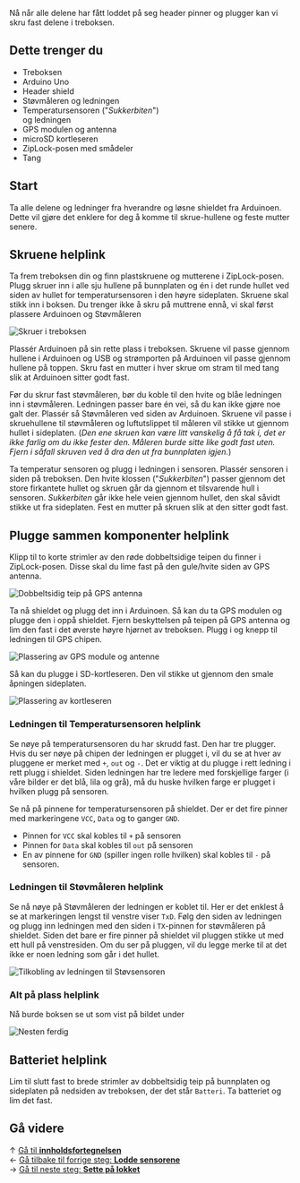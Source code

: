 Nå når alle delene har fått loddet på seg header pinner og plugger kan vi skru fast delene i treboksen.

## Dette trenger du

* Treboksen
* Arduino Uno
* Header shield
* Støvmåleren og ledningen
* Temperatursensoren ("*Sukkerbiten*")  
  og ledningen
* GPS modulen og antenna
* microSD kortleseren
* ZipLock-posen med smådeler
* Tang

## Start

Ta alle delene og ledninger fra hverandre og løsne shieldet fra Arduinoen. Dette vil gjøre det enklere for deg å komme til skrue-hullene og feste mutter senere.

## Skruene helplink

Ta frem treboksen din og finn plastskruene og mutterene i ZipLock-posen. Plugg skruer inn i alle sju hullene på bunnplaten og én i det runde hullet ved siden av hullet for temperatursensoren i den høyre sideplaten. Skruene skal stikk inn i boksen. Du trenger ikke å skru på muttrene ennå, vi skal først plassere Arduinoen og Støvmåleren

![Skruer i treboksen][skrews-placement]

Plassér Arduinoen på sin rette plass i treboksen. Skruene vil passe gjennom hullene i Arduinoen og USB og strømporten på Arduinoen vil passe gjennom hullene på toppen. Skru fast en mutter i hver skrue om stram til med tang slik at Arduinoen sitter godt fast.

Før du skrur fast støvmåleren, bør du koble til den hvite og blåe ledningen inn i støvmåleren. Ledningen passer bare én vei, så du kan ikke gjøre noe galt der. Plassér så Støvmåleren ved siden av Arduinoen. Skruene vil passe i skruehullene til støvmåleren og luftutslippet til måleren vil stikke ut gjennom hullet i sideplaten. (*Den ene skruen kan være litt vanskelig å få tak i, det er ikke farlig om du ikke fester den. Måleren burde sitte like godt fast uten. Fjern i såfall skruven ved å dra den ut fra bunnplaten igjen.*)

Ta temperatur sensoren og plugg i ledningen i sensoren. Plassér sensoren i siden på treboksen. Den hvite klossen ("*Sukkerbiten*") passer gjennom det store firkantete hullet og skruen går da gjennom et tilsvarende hull i sensoren. *Sukkerbiten* går ikke hele veien gjennom hullet, den skal såvidt stikke ut fra sideplaten. Fest en mutter på skruen slik at den sitter godt fast.

## Plugge sammen komponenter helplink

Klipp til to korte strimler av den røde dobbeltsidige teipen du finner i ZipLock-posen. Disse skal du lime fast på den gule/hvite siden av GPS antenna.

![Dobbeltsidig teip på GPS antenna][tape-on-gps]

Ta nå shieldet og plugg det inn i Arduinoen. Så kan du ta GPS modulen og plugge den i oppå shieldet. Fjern beskyttelsen på teipen på GPS antenna og lim den fast i det øverste høyre hjørnet av treboksen. Plugg i og knepp til ledningen til GPS chipen.

![Plassering av GPS module og antenne][gps-placement]

Så kan du plugge i SD-kortleseren. Den vil stikke ut gjennom den smale åpningen sideplaten.

![Plassering av kortleseren][sd-placement]

### Ledningen til Temperatursensoren helplink

Se nøye på temperatursensoren du har skrudd fast. Den har tre plugger. Hvis du ser nøye på chipen der ledningen er plugget i, vil du se at hver av pluggene er merket med `+`, `out` og `-`. Det er viktig at du plugge i rett ledning i rett plugg i shieldet. Siden ledningen har tre ledere med forskjellige farger (i våre bilder er det blå, lila og grå), må du huske hvilken farge er plugget i hvilken plugg på sensoren. 

Se nå på pinnene for temperatursensoren på shieldet. Der er det fire pinner med markeringene `VCC`, `Data` og to ganger `GND`.

* Pinnen for `VCC` skal kobles til `+` på sensoren
* Pinnen for `Data` skal kobles til `out` på sensoren
* En av pinnene for `GND` (spiller ingen rolle hvilken) skal kobles til `-` på sensoren.

### Ledningen til Støvmåleren helplink

Se nå nøye på Støvmåleren der ledningen er koblet til. Her er det enklest å se at markeringen lengst til venstre viser `TxD`. Følg den siden av ledningen og plugg inn ledningen med den siden i `TX`-pinnen for støvmåleren på shieldet. Siden det bare er fire pinner på shieldet vil pluggen stikke ut med ett hull på venstresiden. Om du ser på pluggen, vil du legge merke til at det ikke er noen ledning som går i det hullet.

![Tilkobling av ledningen til Støvsensoren][pm-cable]

### Alt på plass helplink

Nå burde boksen se ut som vist på bildet under

![Nesten ferdig][all-placement]

## Batteriet helplink

Lim til slutt fast to brede strimler av dobbeltsidig teip på bunnplaten og sideplaten på nedsiden av treboksen, der det står `Batteri`. Ta batteriet og lim det fast.

## Gå videre

&uarr; [Gå til **innholdsfortegnelsen**][home]  
&larr; [Gå tilbake til forrige steg: **Lodde sensorene**][sensors]  
&rarr; [Gå til neste steg: **Sette på lokket**][lid]  

[home]: Guide-Bygging-og-Lodding
[sensors]: Lodde-sensorene
[lid]: Sette-på-lokket

[skrews-placement]: 20171019_111902.jpg
[tape-on-gps]: 20171019_130944.jpg
[gps-placement]: 20171019_132825.jpg
[sd-placement]: 20171019_132839.jpg
[pm-cable]: 20171019_120201_cable.jpg
[all-placement]: 20171019_134129.jpg
